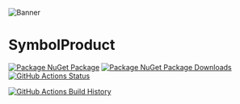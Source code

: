 ![Banner](Images/Banner.png)

# SymbolProduct

[![Package NuGet Package](https://img.shields.io/nuget/v/SymbolRepository.svg)](https://www.nuget.org/packages/SymbolRepository/) [![Package NuGet Package Downloads](https://img.shields.io/nuget/dt/SymbolRepository)](https://www.nuget.org/packages/SymbolRepository) [![GitHub Actions Status](https://github.com/JeevanJames/SymbolRepository/workflows/Build/badge.svg?branch=main)](https://github.com/JeevanJames/SymbolRepository/actions)

[![GitHub Actions Build History](https://buildstats.info/github/chart/JeevanJames/SymbolRepository?branch=main&includeBuildsFromPullRequest=false)](https://github.com/JeevanJames/SymbolRepository/actions)
